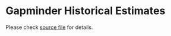 # Gapminder Historical Estimates

Please check [source file][1] for details.

[1]: https://docs.google.com/spreadsheets/d/14_suWY8fCPEXV0MH7ZQMZ-KndzMVsSsA5HdR-7WqAC0/edit#gid=501532268
